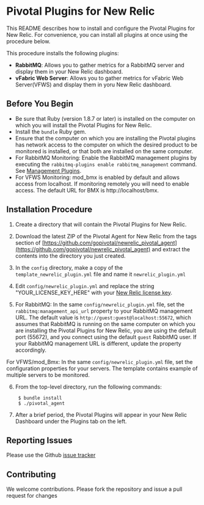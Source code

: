 # Pivotal Plugins for New Relic

This README describes how to install and configure the Pivotal Plugins for New Relic.  For convenience, you can install all plugins at once using the procedure below.  

This procedure installs the following plugins:

* **RabbitMQ**: Allows you to gather metrics for a RabbitMQ server and display them in your New Relic dashboard.
* **vFabric Web Server**: Allows you to gather metrics for vFabric Web Server(VFWS) and display them in yoru New Relic dashboard.

## Before You Begin

* Be sure that Ruby (version 1.8.7 or later) is installed on the computer on which you will install the Pivotal Plugins for New Relic.  
* Install the `bundle` Ruby gem.
* Ensure that the computer on which you are installing the Pivotal plugins has network access to the computer on which the desired product to be monitored is installed, or that both are installed on the same computer.
* For RabbitMQ Monitoring: Enable the RabbitMQ management plugins by executing the `rabbitmq-plugins enable rabbitmq_management` command.  See [Management Plugins](http://www.rabbitmq.com/management.html).
* For VFWS Monitoring: mod_bmx is enabled by default and allows access from localhost. If monitoring remotely you will need to enable access. The default URL for BMX is http://localhost/bmx.

## Installation Procedure

1. Create a directory that will contain the Pivotal Plugins for New Relic.

2. Download the latest ZIP of the Pivotal Agent for New Relic from the tags section of  [https://github.com/gopivotal/newrelic_pivotal_agent](https://github.com/gopivotal/newrelic_pivotal_agent) and extract the contents into the directory you just created.

3. In the `config` directory, make a copy of the `template_newrelic_plugin.yml` file and name it `newrelic_plugin.yml`

4. Edit `config/newrelic_plugin.yml` and replace the string "YOUR_LICENSE_KEY_HERE" with your [New Relic license key](https://newrelic.com/docs/subscriptions/license-key).   

5. For RabbitMQ: In the same `config/newrelic_plugin.yml` file, set the `rabbitmq:management_api_url` property to your RabbitMQ management URL.  The default value is `http://guest:guest@localhost:55672`, which assumes that RabbitMQ is running on the same computer on which you are installing the Pivotal Plugins for New Relic, you are using the default port (55672), and you connect using the default `guest` RabbitMQ user.  If your RabbitMQ management URL is different, update the property accordingly.

For VFWS/mod_Bmx: In the same `config/newrelic_plugin.yml` file, set the configuration properties for your servers. The template contains example of multiple servers to be monitored.

6. From the top-level directory, run the following commands: 

        $ bundle install
        $ ./pivotal_agent
7. After a brief period, the Pivotal Plugins will appear in your New Relic Dashboard under the Plugins tab on the left. 

## Reporting Issues

Please use the Github [issue tracker](https://github.com/gopivotal/newrelic_pivotal_agent/issues)

## Contributing

We welcome contributions. Please fork the repository and issue a pull request for changes

